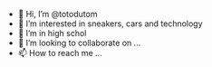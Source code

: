 - 👋 Hi, I’m @totodutom
- 👀 I’m interested in sneakers, cars and technology
- 🌱 I’m in high schol
- 💞️ I’m looking to collaborate on ...
- 📫 How to reach me ...

<!---
totodutom/totodutom is a ✨ special ✨ repository because its `README.md` (this file) appears on your GitHub profile.
You can click the Preview link to take a look at your changes.
--->
